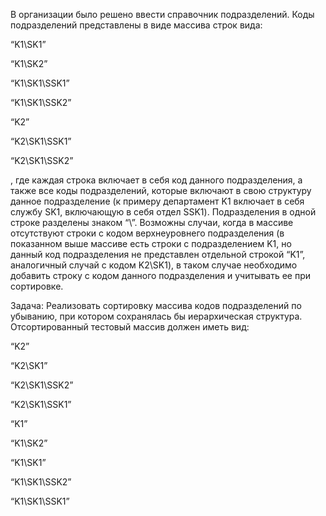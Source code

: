 В организации было решено ввести справочник подразделений. Коды подразделений представлены в виде массива строк вида:

“K1\SK1”

“K1\SK2”

“K1\SK1\SSK1”

“K1\SK1\SSK2”

“K2”

“K2\SK1\SSK1”

“K2\SK1\SSK2”

, 
где каждая строка включает в себя код данного подразделения, а также все коды подразделений, которые включают в свою структуру данное подразделение (к примеру департамент K1 включает в себя службу SK1, включающую в себя отдел SSK1). Подразделения в одной строке разделены знаком “\”. Возможны случаи, когда в массиве отсутствуют строки с кодом верхнеуровнего подразделения (в показанном выше массиве есть строки с подразделением K1, но данный код подразделения не представлен отдельной строкой “K1”, аналогичный случай с кодом K2\SK1), в таком случае необходимо добавить строку с кодом данного подразделения и учитывать ее при сортировке.

Задача:
Реализовать сортировку массива кодов подразделений по убыванию, при котором сохранялась бы иерархическая структура. Отсортированный тестовый массив должен иметь вид:

 “K2”
 
“K2\SK1”

“K2\SK1\SSK2”

“K2\SK1\SSK1”

“K1”

“K1\SK2”

“K1\SK1”

“K1\SK1\SSK2”

“K1\SK1\SSK1”






	
